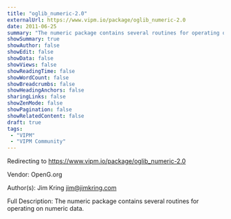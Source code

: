 ```yaml
---
title: "oglib_numeric-2.0"
externalUrl: https://www.vipm.io/package/oglib_numeric-2.0
date: 2011-06-25
summary: "The numeric package contains several routines for operating on numeric data."
showSummary: true
showAuthor: false
showEdit: false
showData: false
showViews: false
showReadingTime: false
showWordCount: false
showBreadcrumbs: false
showHeadingAnchors: false
sharingLinks: false
showZenMode: false
showPagination: false
showRelatedContent: false
draft: true
tags:
 - "VIPM"
 - "VIPM Community"
---
```


Redirecting to https://www.vipm.io/package/oglib_numeric-2.0

Vendor: OpenG.org

Author(s): Jim Kring <jim@jimkring.com>
 
Full Description:
The numeric package contains several routines for operating on numeric data.